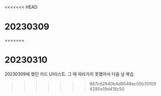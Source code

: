 <<<<<<< HEAD
# 20230309
=======
# 20230310
20230309에 했던 카드 UI리스트. 그 때 따라가지 못했어서 다음 날 복습
>>>>>>> 887cd2840b4d8548ec55b35f094280e19d418c50
